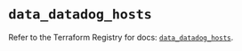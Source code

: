 # `data_datadog_hosts`

Refer to the Terraform Registry for docs: [`data_datadog_hosts`](https://registry.terraform.io/providers/datadog/datadog/3.76.0/docs/data-sources/hosts).
